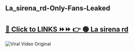 
 ## La_sirena_rd-Only-Fans-Leaked

# <h2><a href="https://clipsfans.com/La_sirena_rd&ref=git">🔗 Click to LINKS ⏩⏩ 👉 🟢 La sirena rd </a></h2>

<a href="https://clipsfans.com/La_sirena_rd&ref=git" rel="nofollow" data-target="animated-image.originalLink"><img src="https://i.ibb.co.com/xMMVF88/686577567.gif" alt="Viral Video Original" style="max-width: 100%; display: inline-block;" data-target="animated-image.originalImage"></a>
